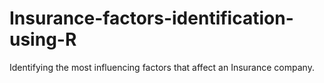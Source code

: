 # Insurance-factors-identification-using-R
Identifying the most influencing factors that affect an Insurance company.
